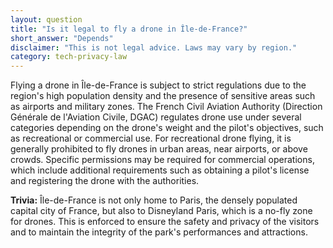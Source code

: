 ```yaml
---
layout: question
title: "Is it legal to fly a drone in Île-de-France?"
short_answer: "Depends"
disclaimer: "This is not legal advice. Laws may vary by region."
category: tech-privacy-law
---
```

Flying a drone in Île-de-France is subject to strict regulations due to the region's high population density and the presence of sensitive areas such as airports and military zones. The French Civil Aviation Authority (Direction Générale de l'Aviation Civile, DGAC) regulates drone use under several categories depending on the drone's weight and the pilot's objectives, such as recreational or commercial use. For recreational drone flying, it is generally prohibited to fly drones in urban areas, near airports, or above crowds. Specific permissions may be required for commercial operations, which include additional requirements such as obtaining a pilot's license and registering the drone with the authorities.

**Trivia:** Île-de-France is not only home to Paris, the densely populated capital city of France, but also to Disneyland Paris, which is a no-fly zone for drones. This is enforced to ensure the safety and privacy of the visitors and to maintain the integrity of the park's performances and attractions.
